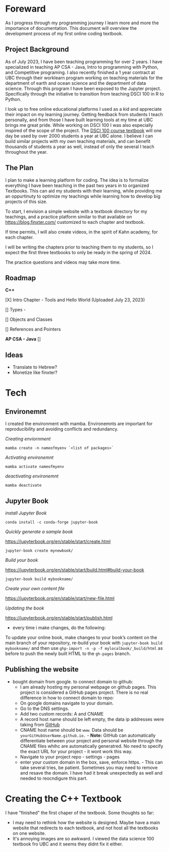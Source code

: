 # Foreward
As I progress through my programming journey I learn more and more the importance of documentation. This document will overview the development process of my first online coding textbook.

## Project Background

As of July 2023, I have been teaching programming for over 2 years. I have specialized in teaching AP CSA - Java, Intro to programming with Python, and Competitive programing. I also recently finished a 1 year contract at UBC through their worklearn program working on teaching materials for the department of earth and ocean science and the department of data science. Through this program I have been exposed to the Jupyter project. Specifically through the initiative to transition from teaching DSCI 100 in R to Python.

 I look up to free online educational platforms I used as a kid and appreciate their impact on my learning journey. Getting feedback from students I teach personally, and from those I have built learning tools at my time at UBC brings me great pride. While working on DSCI 100 I was also especially inspired of the scope of the project. The [DSCI 100 course textbook](https://python.datasciencebook.ca/intro.html) will one day be used by over 2000 students a year at UBC alone. I believe I can build similar projects with my own teaching materials, and can benefit thousands of students a year as well, instead of only the several I teach throughout the year.


## The Plan

I plan to make a learning platform for coding. The idea is to formalize everything I have been teaching in the past two years in to organized Textbooks. This can aid my students with their learning, while providing me an oppurtinuty to optimize my teachings while learning how to develop big projects of this size.

To start, I envision a simple website with a textbook directory for my teachings, and a practice platform similar to that available on https://blog.finxter.com/ customized to each chapter and textbook.

If time permits, I will also create videos, in the spirit of Kahn academy, for each chapter.

I will be writing the chapters prior to teaching them to my students, so I expect the first three textbooks to only be ready in the spring of 2024.

The practice questions and videos may take more time.

## Roadmap

**C++**

[X] Intro Chapter - Tools and Hello World (Uploaded July 23, 2023)

[] Types - 

[] Objects and Classes

[] References and Pointers

**AP CSA - Java**
[]

## Ideas
- Translate to Hebrew?
- Monetize like finxter?



# Tech

## Environemnt

I created the environment with mamba.
Environemnts are important for reproducibility and avoiding conflicts and redundancy.

*Creating enviornment*

    mamba create -n nameofmyenv `<list of packages>`

*Activating environemnt*

    mamba activate nameofmyenv
*deactivating environemnt*

    mamba deactivate

## Jupyter Book

*install Jupyter Book*

    conda install -c conda-forge jupyter-book

*Quickly generate a sample book* 

https://jupyterbook.org/en/stable/start/create.html

    jupyter-book create mynewbook/ 
    
*Build your book*

https://jupyterbook.org/en/stable/start/build.html#build-your-book

    jupyter-book build mybookname/

*Create your own content file*

https://jupyterbook.org/en/stable/start/new-file.html

*Updating the book*

https://jupyterbook.org/en/stable/start/publish.html

-  every time i make changes, do the following:

To update your online book, make changes to your book’s content on the main branch of your repository, re-build your book with <code>jupyter-book build mybookname/</code> and then use <code>ghp-import -n -p -f mylocalbook/_build/html</code> as before to push the newly built HTML to the <code>gh-pages</code> branch.

## Publishing the website

- bought domain from google. to connect domain to github:
    - I am already hosting my personal webpage on github pages. This project is considered a GitHub pages project. There is no real difference in how to connect domain to repo:
    - On google domains navigate to your domain.
    - Go to the DNS settings.
    - Add two custom records: A and CNAME
    - A record host name should be left empty, the data ip addresses were taking from [GitHub](https://docs.github.com/en/pages/configuring-a-custom-domain-for-your-github-pages-site/managing-a-custom-domain-for-your-github-pages-site#configuring-an-apex-domain)
    - CNAME host name should be `www`.  Data should be `yourGitHubUserName.github.io.` - **Note:** GitHub can automatically differentiate between your project and personal website through the CNAME files whihc are automatically generatred. No need to specify the exact URL for your project - it wont work this way.
    - Navigate to your project repo - settings - pages
    - enter your custom domain in the box, save, enforce https. - This can take several tries, be patient. Sometimes you may need to remove and resave the domain. I have had it break unexpectedly as well and needed to reocndigure this part.

# Creating the C++ Textbook

I have "finished" the first chaper of the textbook. 
Some thoughts so far:
- I may need to rethink how the website is designed. Maybe have a main website that redirects to each textbook, and not host all the textbooks on one website.
- It's annoying images are so awkward. I viewed the data science 100 textbook fro UBC and it seems they didnt fix it either.
